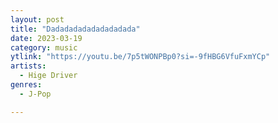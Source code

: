 ```yaml
---
layout: post
title: "Dadadadadadadadadada"
date: 2023-03-19
category: music
ytlink: "https://youtu.be/7p5tWONPBp0?si=-9fHBG6VfuFxmYCp"
artists:
  - Hige Driver
genres:
  - J-Pop

---
```

